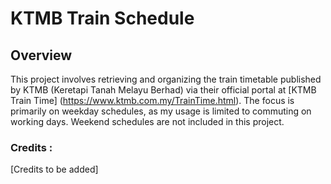 # KTMB Train Schedule

## Overview
This project involves retrieving and organizing the train timetable published by KTMB (Keretapi Tanah Melayu Berhad) via their official portal at [KTMB Train Time] (https://www.ktmb.com.my/TrainTime.html). The focus is primarily on weekday schedules, as my usage is limited to commuting on working days. Weekend schedules are not included in this project.


### Credits : 
[Credits to be added]



